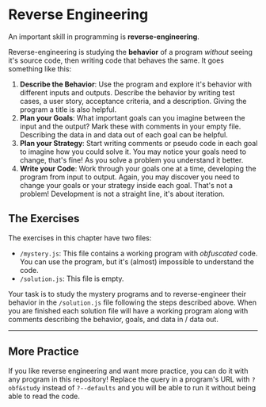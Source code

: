 # Reverse Engineering

An important skill in programming is **reverse-engineering**.

Reverse-engineering is studying the **behavior** of a program _without_ seeing
it's source code, then writing code that behaves the same. It goes something
like this:

1. **Describe the Behavior**: Use the program and explore it's behavior with
   different inputs and outputs. Describe the behavior by writing test cases, a
   user story, acceptance criteria, and a description. Giving the program a
   title is also helpful.
2. **Plan your Goals**: What important goals can you imagine between the input
   and the output? Mark these with comments in your empty file. Describing the
   data in and data out of each goal can be helpful.
3. **Plan your Strategy**: Start writing comments or pseudo code in each goal to
   imagine how you could solve it. You may notice your goals need to change,
   that's fine! As you solve a problem you understand it better.
4. **Write your Code**: Work through your goals one at a time, developing the
   program from input to output. Again, you may discover you need to change your
   goals or your strategy inside each goal. That's not a problem! Development is
   not a straight line, it's about iteration.

## The Exercises

The exercises in this chapter have two files:

- `/mystery.js`: This file contains a working program with _obfuscated_ code.
  You can use the program, but it's (almost) impossible to understand the code.
- `/solution.js`: This file is empty.

Your task is to study the mystery programs and to reverse-engineer their
behavior in the `/solution.js` file following the steps described above. When
you are finished each solution file will have a working program along with
comments describing the behavior, goals, and data in / data out.

---

## More Practice

If you like reverse engineering and want more practice, you can do it with any
program in this repository! Replace the query in a program's URL with
`?obf&study` instead of `?--defaults` and you will be able to run it without
being able to read the code.

